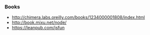 ### Books
* http://chimera.labs.oreilly.com/books/1234000001808/index.html
* http://book.mixu.net/node/
* https://leanpub.com/jsfun
